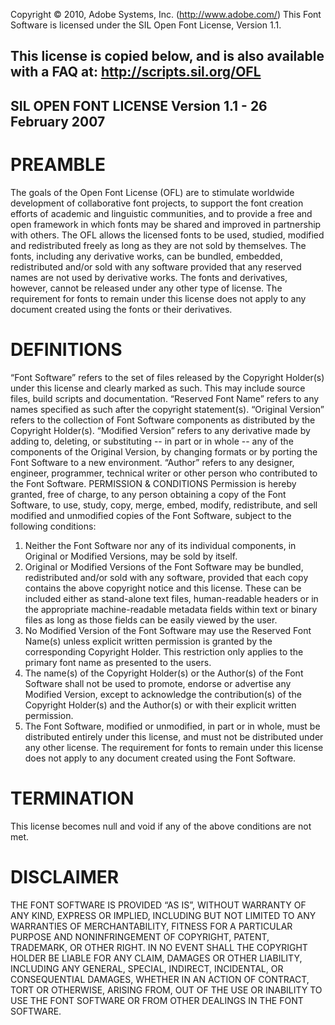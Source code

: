 Copyright © 2010, Adobe Systems, Inc. (http://www.adobe.com/)
This Font Software is licensed under the SIL Open Font License, Version 1.1.

This license is copied below, and is also available with a FAQ at: http://scripts.sil.org/OFL
-----------------------------------------------------------

SIL OPEN FONT LICENSE Version 1.1 - 26 February 2007
-----------------------------------------------------------

# PREAMBLE

The goals of the Open Font License (OFL) are to stimulate worldwide development of collaborative font
projects, to support the font creation efforts of academic and linguistic communities, and to provide a
free and open framework in which fonts may be shared and improved in partnership with others.
The OFL allows the licensed fonts to be used, studied, modified and redistributed freely as long as they
are not sold by themselves. The fonts, including any derivative works, can be bundled, embedded,
redistributed and/or sold with any software provided that any reserved names are not used by derivative
works. The fonts and derivatives, however, cannot be released under any other type of license. The
requirement for fonts to remain under this license does not apply to any document created using the
fonts or their derivatives.

# DEFINITIONS

“Font Software” refers to the set of files released by the Copyright Holder(s) under this license and
clearly marked as such. This may include source files, build scripts and documentation.
“Reserved Font Name” refers to any names specified as such after the copyright statement(s).
“Original Version” refers to the collection of Font Software components as distributed by the Copyright
Holder(s).
“Modified Version” refers to any derivative made by adding to, deleting, or substituting -- in part or in
whole -- any of the components of the Original Version, by changing formats or by porting the Font Software
to a new environment.
“Author” refers to any designer, engineer, programmer, technical writer or other person who contributed
to the Font Software.
PERMISSION & CONDITIONS
Permission is hereby granted, free of charge, to any person obtaining a copy of the Font Software, to use,
study, copy, merge, embed, modify, redistribute, and sell modified and unmodified copies of the Font
Software, subject to the following conditions:

1. Neither the Font Software nor any of its individual components, in Original or Modified Versions, may
be sold by itself.
2. Original or Modified Versions of the Font Software may be bundled, redistributed and/or sold with
any software, provided that each copy contains the above copyright notice and this license. These can be
included either as stand-alone text files, human-readable headers or in the appropriate machine-readable
metadata fields within text or binary files as long as those fields can be easily viewed by the user.
3. No Modified Version of the Font Software may use the Reserved Font Name(s) unless explicit written
permission is granted by the corresponding Copyright Holder. This restriction only applies to the primary font name as presented to the users.
4. The name(s) of the Copyright Holder(s) or the Author(s) of the Font Software shall not be used to
promote, endorse or advertise any Modified Version, except to acknowledge the contribution(s) of the
Copyright Holder(s) and the Author(s) or with their explicit written permission.
5. The Font Software, modified or unmodified, in part or in whole, must be distributed entirely under this
license, and must not be distributed under any other license. The requirement for fonts to remain under
this license does not apply to any document created using the Font Software.

# TERMINATION
This license becomes null and void if any of the above conditions are not met.

# DISCLAIMER
THE FONT SOFTWARE IS PROVIDED “AS IS”, WITHOUT WARRANTY OF ANY KIND, EXPRESS OR IMPLIED,
INCLUDING BUT NOT LIMITED TO ANY WARRANTIES OF MERCHANTABILITY, FITNESS FOR A
PARTICULAR PURPOSE AND NONINFRINGEMENT OF COPYRIGHT, PATENT, TRADEMARK, OR OTHER
RIGHT. IN NO EVENT SHALL THE COPYRIGHT HOLDER BE LIABLE FOR ANY CLAIM, DAMAGES OR
OTHER LIABILITY, INCLUDING ANY GENERAL, SPECIAL, INDIRECT, INCIDENTAL, OR CONSEQUENTIAL
DAMAGES, WHETHER IN AN ACTION OF CONTRACT, TORT OR OTHERWISE, ARISING FROM, OUT
OF THE USE OR INABILITY TO USE THE FONT SOFTWARE OR FROM OTHER DEALINGS IN THE FONT
SOFTWARE.

